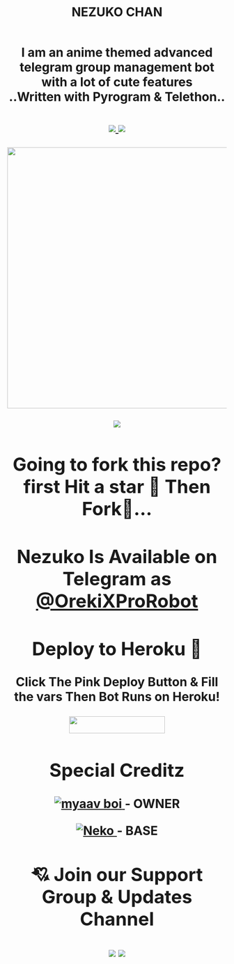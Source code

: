 <h1 align="center"><b>NEZUKO CHAN<h2 align="center">

<h4 align="center">I am an anime themed advanced telegram group management bot with a lot of cute features <br> ..Written with Pyrogram & Telethon..</h4>
<p align='center'>
  <a href="https://www.python.org/" alt="made-with-python"> <img src="https://img.shields.io/badge/Made%20with-Python-1f425f.svg?style=flat-square&logo=python&color=blue" /> </a>
  <a href="https://github.com/Awesome-Gtash/NezukoRobot/graphs/commit-activity" alt="Maintenance"> <img src="https://img.shields.io/badge/Maintained%3F-Yes-red.svg?style=flat-square" /> </a>
</p>

<p align="center"><a href="https://t.me/NezukoProBot"><img src="https://te.legra.ph/file/bf426ef1ca910801efbd3.jpg" width="600"></a></p>

<p align="center"><a href="https://pypi.org/project/Telethon/"> <img src="https://img.shields.io/pypi/v/telethon?color=blue&label=telethon&logo=python&logoColor=blue&style=for-the-badge" /></a></p>


## Going to fork this repo? first Hit a star 💫 Then Fork🤞...



## Nezuko Is Available on Telegram as [@OrekiXProRobot](https://t.me/Orekixprorobot)

## Deploy to Heroku 💌

Click The Pink Deploy Button & Fill the vars Then Bot Runs on Heroku!
<p align="center"><a href="https://heroku.com/deploy?template=https://github.com/Awesome-Gtash/NezukoRobot"> <img src="https://img.shields.io/badge/Deploy%20To%20Heroku-pink?style=for-the-badge&logo=heroku" width="220" height="38.45"/></a></p>

## Special Creditz
<a href="https://github.com/Awesome-Gtash"> <img src="https://img.shields.io/badge/myaav boi-black?style=for-the-badge&logo=github" alt="myaav boi" /> </a> - OWNER

<a href="https://github.com/Awesome-Prince/NekoRobot-3"> <img src="https://img.shields.io/badge/nekorobot-black?style=for-the-badge&logo=github" alt="Neko" /> </a> - BASE


## 💘 Join our Support Group & Updates Channel
<a href="https://t.me/Tiger_SupportChat"><img src="https://img.shields.io/badge/Support 💌-Telegram%20Group-pink.svg?logo=telegram"></a>
<a href="https://t.me/Tiger_Updates"><img src="https://img.shields.io/badge/Updates 📣-Telegram%20Channel-pink.svg?logo=telegram"></a>
